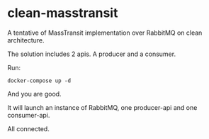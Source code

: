 # clean-masstransit

A tentative of MassTransit implementation over RabbitMQ on clean architecture.

The solution includes 2 apis. A producer and a consumer.

Run:

`docker-compose up -d`

And you are good.

It will launch an instance of RabbitMQ, one producer-api and one consumer-api.

All connected.
